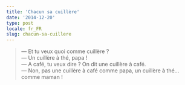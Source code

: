 ```yaml
---
title: 'Chacun sa cuillère'
date: '2014-12-20'
type: post
locale: fr_FR
slug: chacun-sa-cuillere
---
```


> — Et tu veux quoi comme cuillère ?  
> — Un cuillère à thé, papa !  
> — A café, tu veux dire ? On dit une cuillère à café.  
> — Non, pas une cuillère à café comme papa, un cuillère à thé... comme maman !
